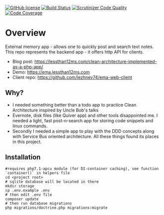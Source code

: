 [![GitHub license](https://img.shields.io/badge/license-MIT-blue.svg)](https://raw.githubusercontent.com/lezhnev74/ema/master/LICENSE)
[![Build Status](https://travis-ci.org/lezhnev74/ema.svg?branch=master)](https://travis-ci.org/lezhnev74/ema)
[![Scrutinizer Code Quality](https://scrutinizer-ci.com/g/lezhnev74/ema/badges/quality-score.png?b=master)](https://scrutinizer-ci.com/g/lezhnev74/ema/?branch=master)
[![Code Coverage](https://scrutinizer-ci.com/g/lezhnev74/ema/badges/coverage.png?b=master)](https://scrutinizer-ci.com/g/lezhnev74/ema/?branch=master)

# Overview
External memory app - allows one to quickly post and search text notes.
This repo represents the backend app - it offers http API for clients. 

* Blog post: https://lessthan12ms.com/clean-architecture-implemented-as-a-php-app/
* Demo: https://ema.lessthan12ms.com
* Client repo: https://github.com/lezhnev74/ema-web-client

## Why?


* I needed something better than a todo app to practice Clean Architecture inspired by Uncle Bob's talks
* Evernote, disk files (like Quiver app) and other tools disappointed me. I needed a light, fast post-n-search app for storing code snippets and linux commands. 
* Secondly I needed a simple app to play with the DDD concepts along with Service Bus oriented architecture. All these things found its places in this project.  

  
## Installation

```
#requires php7.1-apcu module (for DI-container caching), see function `container()` in helpers file
cd <project root>
# sqlite database will be located in there
mkdir storage 
cp .env.example .env
# then edit .env file
composer update
# then run database migrations
php migrations/doctrine.php migrations:migrate
```










